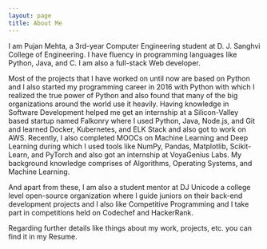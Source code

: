 ```yaml
---
layout: page
title: About Me
---
```


I am Pujan Mehta, a 3rd-year Computer Engineering student at D. J. Sanghvi College of Engineering. I have fluency in programming languages like Python, Java, and C. I am also a full-stack Web developer.

Most of the projects that I have worked on until now are based on Python and I also started my programming career in 2016 with Python with which I realized the true power of Python and also found that many of the big organizations around the world use it heavily. Having knowledge in Software Development helped me get an internship at a Silicon-Valley based startup named Falkonry where I used Python, Java, Node.js, and Git and learned Docker, Kubernetes, and ELK Stack and also got to work on AWS.
Recently, I also completed MOOCs on Machine Learning and Deep Learning during which I used tools like NumPy, Pandas, Matplotlib, Scikit-Learn, and PyTorch and also got an internship at VoyaGenius Labs. My background knowledge comprises of Algorithms, Operating Systems, and Machine Learning.

And apart from these, I am also a student mentor at DJ Unicode a college level open-source organization where I guide juniors on their back-end development projects and I also like Competitive Programming and I take part in competitions held on Codechef and HackerRank.

Regarding further details like things about my work, projects, etc. you can find it in my Resume.